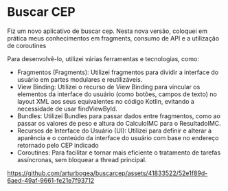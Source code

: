 # Buscar CEP

Fiz um novo aplicativo de buscar cep. 
Nesta nova versão, coloquei em prática meus conhecimentos em fragments, consumo de API e a utilização de coroutines

Para desenvolvê-lo, utilizei várias ferramentas e tecnologias, como:

* Fragmentos (Fragments): Utilizei fragmentos para dividir a interface do usuário em partes modulares e reutilizáveis.
* View Binding: Utilizei o recurso de View Binding para vincular os elementos da interface do usuário (como botões, campos de texto) no layout XML aos seus equivalentes no código Kotlin, evitando a necessidade de usar findViewById.
* Bundles: Utilizei  Bundles para passar dados entre fragmentos, como ao passar os valores de peso e altura do CalculoIMC para o ResultadoIMC.
* Recursos de Interface do Usuário (UI): Utilizei para definir e alterar a aparência e o conteúdo da interface do usuário com base no endereço retornado pelo CEP indicado
* Coroutines: Para facilitar e tornar mais eficiente o tratamento de tarefas assíncronas, sem bloquear a thread principal.



https://github.com/arturbogea/buscarcep/assets/41833522/52e1f89d-6aed-49af-9661-fe21e7f93712

